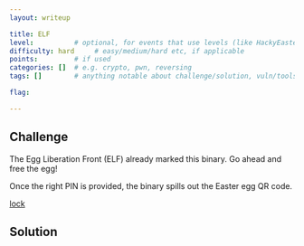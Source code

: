```yaml
---
layout: writeup

title: ELF
level:          # optional, for events that use levels (like HackyEaster)
difficulty: hard     # easy/medium/hard etc, if applicable
points:         # if used
categories: []  # e.g. crypto, pwn, reversing
tags: []        # anything notable about challenge/solution, vuln/tools/etc

flag:

---
```


## Challenge

The Egg Liberation Front (ELF) already marked this binary. Go ahead and free the egg!

Once the right PIN is provided, the binary spills out the Easter egg QR code.

[lock](writeupfiles/chall24/lock)

## Solution


